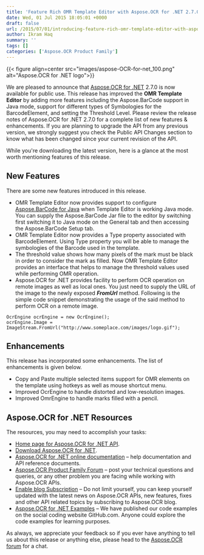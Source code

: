 ```yaml
---
title: 'Feature Rich OMR Template Editor with Aspose.OCR for .NET 2.7.0'
date: Wed, 01 Jul 2015 18:05:01 +0000
draft: false
url: /2015/07/01/introducing-feature-rich-omr-template-editor-with-aspose.ocr-for-.net-2.7.0/
author: Ikram Haq
summary: ''
tags: []
categories: ['Aspose.OCR Product Family']
---
```




{{< figure align=center src="images/aspose-OCR-for-net_100.png" alt="Aspose.OCR for .NET logo">}}


We are pleased to announce that [Aspose.OCR for .NET][1] 2.7.0 is now available for public use. This release has improved the **OMR Template Editor** by adding more features including the Aspose.BarCode support in Java mode, support for different types of Symbologies for the BarcodeElement, and setting the Threshold Level. Please review the release notes of Aspose.OCR for .NET 2.7.0 for a complete list of new features & enhancements. If you are planning to upgrade the API from any previous version, we strongly suggest you check the Public API Changes section to know what has been changed since your current revision of the API.

While you're downloading the latest version, here is a glance at the most worth mentioning features of this release.

## New Features

There are some new features introduced in this release.

*   OMR Template Editor now provides support to configure [Aspose.BarCode for Java][2] when Template Editor is working Java mode. You can supply the Aspose.BarCode Jar file to the editor by switching first switching it to Java mode on the General tab and then accessing the Aspose.BarCode Setup tab.
*   OMR Template Editor now provides a Type property associated with BarcodeElement. Using Type property you will be able to manage the symbologies of the Barcode used in the template.
*   The threshold value shows how many pixels of the mark must be black in order to consider the mark as filled. Now OMR Template Editor provides an interface that helps to manage the threshold values used while performing OMR operation.
*   Aspose.OCR for .NET provides facility to perform OCR operation on remote images as well as local ones. You just need to supply the URL of the image to the newly exposed _**FromUrl**_ method. Following is the simple code snippet demonstrating the usage of the said method to perform OCR on a remote image.

```
OcrEngine ocrEngine = new OcrEngine();
ocrEngine.Image = ImageStream.FromUrl("http://www.someplace.com/images/logo.gif"); 
```

## Enhancements

This release has incorporated some enhancements. The list of enhancements is given below.

*   Copy and Paste multiple selected items support for OMR elements on the template using hotkeys as well as mouse shortcut menu.
*   Improved OcrEngine to handle distorted and low-resolution images.
*   Improved OmrEngine to handle marks filled with a pencil.

## Aspose.OCR for .NET Resources

The resources, you may need to accomplish your tasks:

*   [Home page for Aspose.OCR for .NET API][3].
*   [Download Aspose.OCR for .NET][4].
*   [Aspose.OCR for .NET online documentation][5] – help documentation and API reference documents.
*   [Aspose.OCR Product Family Forum][6] – post your technical questions and queries, or any other problem you are facing while working with Aspose.OCR APIs.
*   [Enable blog Subscription][7] – Do not limit yourself, you can keep yourself updated with the latest news on Aspose.OCR APIs, new features, fixes and other API related topics by subscribing to Aspose.OCR blog.
*   [Aspose.OCR for .NET Examples][8] – We have published our code examples on the social coding website GitHub.com. Anyone could explore the code examples for learning purposes.

As always, we appreciate your feedback so if you ever have anything to tell us about this release or anything else, please head to the [Aspose.OCR forum][9] for a chat.




[1]: https://products.aspose.com/ocr
[2]: https://products.aspose.com/barcode/java
[3]: https://products.aspose.com/ocr/net
[4]: https://downloads.aspose.com/ocr/net
[5]: https://docs.aspose.com/display/ocrnet/Home
[6]: http://forum.aspose.com
[7]: https://blog.aspose.com/category/aspose-products/aspose-ocr-product-family/
[8]: https://github.com/aspose-ocr/Aspose.OCR-for-.NET
[9]: http://forum.aspose.com





